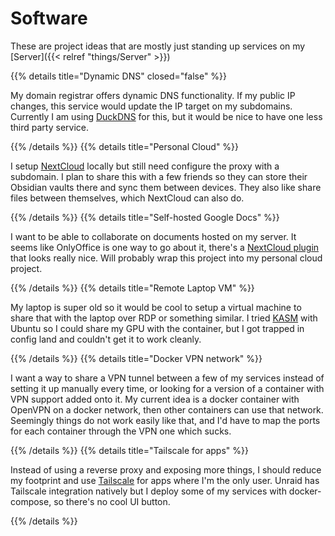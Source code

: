 # Software

These are project ideas that are mostly just standing up services on my [Server]({{< relref "things/Server" >}})

{{% details title="Dynamic DNS" closed="false" %}}

My domain registrar offers dynamic DNS functionality. If my public IP changes, this service would update the IP target on my subdomains. Currently I am using [DuckDNS](https://www.duckdns.org/) for this, but it would be nice to have one less third party service.

{{% /details %}}
{{% details title="Personal Cloud" %}}

I setup [NextCloud](https://nextcloud.com/) locally but still need configure the proxy with a subdomain. I plan to share this with a few friends so they can store their Obsidian vaults there and sync them between devices. They also like share files between themselves, which NextCloud can also do.

{{% /details %}}
{{% details title="Self-hosted Google Docs" %}}

I want to be able to collaborate on documents hosted on my server. It seems like OnlyOffice is one way to go about it, there's a [NextCloud plugin](https://www.onlyoffice.com/office-for-nextcloud.aspx) that looks really nice. Will probably wrap this project into my personal cloud project.

{{% /details %}}
{{% details title="Remote Laptop VM" %}}

My laptop is super old so it would be cool to setup a virtual machine to share that with the laptop over RDP or something similar. I tried [KASM](https://kasmweb.com/) with Ubuntu so I could share my GPU with the container, but I got trapped in config land and couldn't get it to work cleanly.

{{% /details %}}
{{% details title="Docker VPN network" %}}

I want a way to share a VPN tunnel between a few of my services instead of setting it up manually every time, or looking for a version of a container with VPN support added onto it. My current idea is a docker container with OpenVPN on a docker network, then other containers can use that network. Seemingly things do not work easily like that, and I'd have to map the ports for each container through the VPN one which sucks.

{{% /details %}}
{{% details title="Tailscale for apps" %}}

Instead of using a reverse proxy and exposing more things, I should reduce my footprint and use [Tailscale](https://tailscale.com/) for apps where I'm the only user. Unraid has Tailscale integration natively but I deploy some of my services with docker-compose, so there's no cool UI button.

{{% /details %}}


